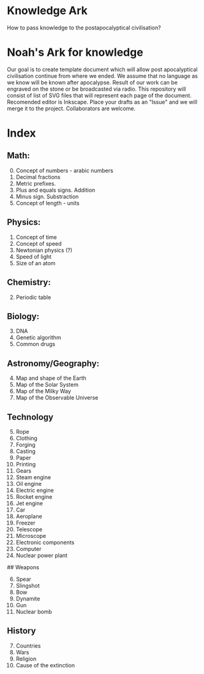 # Knowledge Ark
How to pass knowledge to the postapocalyptical civilisation?

# Noah's Ark for knowledge
Our goal is to create template document which will allow post apocalyptical civilisation continue from where we ended. We assume that no language as we know will be known after apocalypse. Result of our work can be engraved on the stone or be broadcasted via radio. This repository will consist of list of SVG files that will represent each page of the document. Recomended editor is Inkscape. Place your drafts as an "Issue" and we will merge it to the project. Collaborators are welcome. 

# Index
## Math:

0. Concept of numbers - arabic numbers
0. Decimal fractions
0. Metric prefixes.
0. Plus and equals signs. Addition
0. Minus sign. Substraction
0. Concept of length - units

## Physics:

1. Concept of time
1. Concept of speed
1. Newtonian physics (?)
1. Speed of light
1. Size of an atom

## Chemistry:

2. Periodic table

## Biology:

3. DNA
3. Genetic algorithm
3. Common drugs

## Astronomy/Geography:

4. Map and shape of the Earth
4. Map of the Solar System
4. Map of the Milky Way
4. Map of the Observable Universe

## Technology

5. Rope
5. Clothing
5. Forging
5. Casting
5. Paper
5. Printing
5. Gears
5. Steam engine
5. Oil engine
5. Electric engine
5. Rocket engine
5. Jet engine
5. Car
5. Aeroplane
5. Freezer
5. Telescope
5. Microscope
5. Electronic components
5. Computer
5. Nuclear power plant 

## Weapons

6. Spear
6. Slingshot
6. Bow
6. Dynamite  
6. Gun 
6. Nuclear bomb 

## History

7. Countries
7. Wars
7. Religion
7. Cause of the extinction

